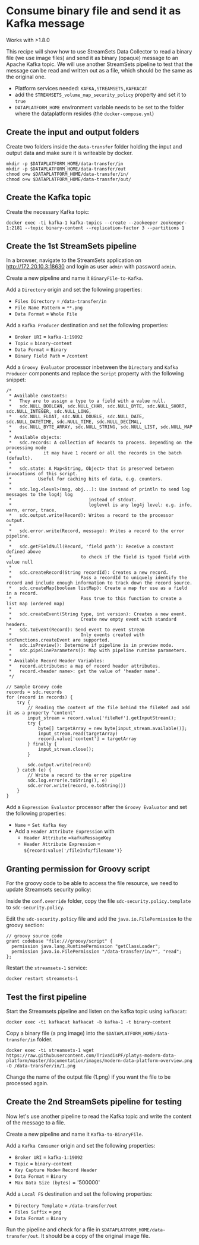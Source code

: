 # Consume binary file and send it as Kafka message

Works with >1.8.0

This recipe will show how to use StreamSets Data Collector to read a binary file (we use image files) and send it as binary (opaque) message to an Apache Kafka topic. We will use another StreamSets pipeline to test that the message can be read and written out as a file, which should be the same as the original one.

* Platform services needed: `KAFKA,STREAMSETS,KAFKACAT`
* add the `STREAMSETS_volume_map_security_policy` property and set it to `true`
* `DATAPLATFORM_HOME` environment variable needs to be set to the folder where the dataplatform resides (the `docker-compose.yml`)

## Create the input and output folders

Create two folders inside the `data-transfer` folder holding the input and output data and make sure it is writeable by docker.

```
mkdir -p $DATAPLATFORM_HOME/data-transfer/in
mkdir -p $DATAPLATFORM_HOME/data-transfer/out
chmod o+w $DATAPLATFORM_HOME/data-transfer/in/
chmod o+w $DATAPLATFORM_HOME/data-transfer/out/
```

## Create the Kafka topic

Create the necessary Kafka topic:

```
docker exec -ti kafka-1 kafka-topics --create --zookeeper zookeeper-1:2181 --topic binary-content --replication-factor 3 --partitions 1
```

## Create the 1st StreamSets pipeline

In a browser, navigate to the StreamSets application on <http://172.20.10.3:18630> and login as user `admin` with password `admin`. 

Create a new pipeline and name it `BinaryFile-to-Kafka`. 

Add a `Directory` origin and set the following properties:

* `Files Directory` = `/data-transfer/in`
* `File Name Pattern` = `**.png`
* `Data Format` = `Whole File`

Add a `Kafka Producer` destination and set the following properties:

* `Broker URI` = `kafka-1:19092`
* `Topic` = `binary-content`
* `Data Format` = `Binary`
* `Binary Field Path` = `/content`

Add a `Groovy Evaluator` processor inbetween the `Directory` and `Kafka Producer` components and replace the `Script` property with the following snippet:

```
/*
 * Available constants:
 *   They are to assign a type to a field with a value null.
 *   sdc.NULL_BOOLEAN, sdc.NULL_CHAR, sdc.NULL_BYTE, sdc.NULL_SHORT, sdc.NULL_INTEGER, sdc.NULL_LONG,
 *   sdc.NULL_FLOAT, sdc.NULL_DOUBLE, sdc.NULL_DATE, sdc.NULL_DATETIME, sdc.NULL_TIME, sdc.NULL_DECIMAL,
 *   dsc.NULL_BYTE_ARRAY, sdc.NULL_STRING, sdc.NULL_LIST, sdc.NULL_MAP
 *
 * Available objects:
 *   sdc.records: A collection of Records to process. Depending on the processing mode
 *            it may have 1 record or all the records in the batch (default).
 *
 *   sdc.state: A Map<String, Object> that is preserved between invocations of this script.
 *          Useful for caching bits of data, e.g. counters.
 *
 *   sdc.log.<level>(msg, obj...): Use instead of println to send log messages to the log4j log
 *                             instead of stdout.
 *                             loglevel is any log4j level: e.g. info, warn, error, trace.
 *   sdc.output.write(Record): Writes a record to the processor output.
 *
 *   sdc.error.write(Record, message): Writes a record to the error pipeline.
 *
 *   sdc.getFieldNull(Record, 'field path'): Receive a constant defined above
 *                          to check if the field is typed field with value null
 *
 *   sdc.createRecord(String recordId): Creates a new record.
 *                          Pass a recordId to uniquely identify the record and include enough information to track down the record source.
 *   sdc.createMap(boolean listMap): Create a map for use as a field in a record.
 *                          Pass true to this function to create a list map (ordered map)
 *
 *   sdc.createEvent(String type, int version): Creates a new event.
 *                          Create new empty event with standard headers.
 *   sdc.toEvent(Record): Send event to event stream
 *                          Only events created with sdcFunctions.createEvent are supported.
 *   sdc.isPreview(): Determine if pipeline is in preview mode.
 *   sdc.pipelineParameters(): Map with pipeline runtime parameters.
 *
 * Available Record Header Variables:
 *   record.attributes: a map of record header attributes.
 *   record.<header name>: get the value of 'header name'.
 */

// Sample Groovy code
records = sdc.records
for (record in records) {
    try {
        // Reading the content of the file behind the fileRef and add it as a property "content"
        input_stream = record.value['fileRef'].getInputStream();
        try {
            byte[] targetArray = new byte[input_stream.available()];
            input_stream.read(targetArray)
            record.value['content'] = targetArray
        } finally {
            input_stream.close();
        }      
         
        sdc.output.write(record)
    } catch (e) {
        // Write a record to the error pipeline
        sdc.log.error(e.toString(), e)
        sdc.error.write(record, e.toString())
    }
}
```

Add a `Expression Evaluator` processor after the `Groovy Evaluator` and set the following properties:

* `Name` = `Set Kafka Key`
* Add a `Header Attribute Expression` with
  * `Header Attribute` =`kafkaMessageKey`
  * `Header Attribute Expression` = `${record:value('/fileInfo/filename')}`

## Granting permission for Groovy script

For the groovy code to be able to access the file resource, we need to update Streamsets security policy:

Inside the `conf.override` folder, copy the file `sdc-security.policy.template` to `sdc-security.policy`.

Edit the `sdc-security.policy` file and add the `java.io.FilePermission` to the groovy section:

```
// groovy source code
grant codebase "file:///groovy/script" { 
  permission java.lang.RuntimePermission "getClassLoader";
  permission java.io.FilePermission "/data-transfer/in/*", "read";
};
```

Restart the `streamsets-1` service: 

```
docker restart streamsets-1
```

## Test the first pipeline

Start the Streamsets pipeline and listen on the kafka topic using `kafkacat`:

```
docker exec -ti kafkacat kafkacat -b kafka-1 -t binary-content
```

Copy a binary file (a png image) into the `$DATAPLATFORM_HOME/data-transfer/in` folder. 

```
docker exec -ti streamsets-1 wget https://raw.githubusercontent.com/TrivadisPF/platys-modern-data-platform/master/documentation/images/modern-data-platform-overview.png -O /data-transfer/in/1.png
```

Change the name of the output file (1.png) if you want the file to be processed again. 

## Create the 2nd StreamSets pipeline for testing

Now let's use another pipeline to read the Kafka topic and write the content of the message to a file. 

Create a new pipeline and name it `Kafka-to-BinaryFile`. 

Add a `Kafka Consumer` origin and set the following properties:

* `Broker URI` = `kafka-1:19092`
* `Topic` = `binary-content`
* `Key Capture Mode`= `Record Header`
* `Data Format` = `Binary`
* `Max Data Size (bytes)` = '500000' 

Add a `Local FS` destination and set the following properties:

* `Directory Template` = `/data-transfer/out`
* `Files Suffix` = `png`
* `Data Format` = `Binary`

Run the pipeline and check for a file in `$DATAPLATFORM_HOME/data-transfer/out`. It should be a copy of the original image file.
